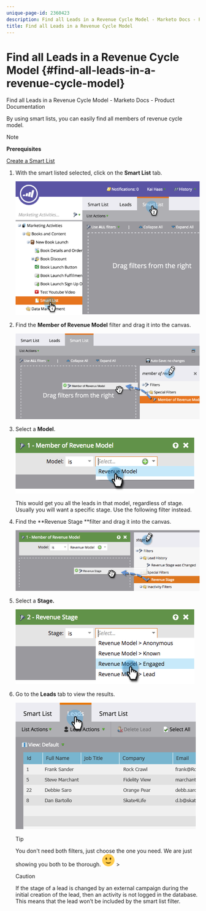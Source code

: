 ```yaml
---
unique-page-id: 2360423
description: Find all Leads in a Revenue Cycle Model - Marketo Docs - Product Documentation
title: Find all Leads in a Revenue Cycle Model
---
```


# Find all Leads in a Revenue Cycle Model {#find-all-leads-in-a-revenue-cycle-model}

Find all Leads in a Revenue Cycle Model - Marketo Docs - Product Documentation

By using smart lists, you can easily find all members of revenue cycle model.

>[!NOTE]
>
>**Prerequisites**
>
>[Create a Smart List](../../../../product-docs/core-marketo-concepts/smart-lists-and-static-lists/creating-a-smart-list/create-a-smart-list.md)

1. With the smart listed selected, click on the **Smart List** tab.

   ![](assets/image2015-4-29-14-3a6-3a36.png)

1. Find the **Member of Revenue Model** filter and drag it into the canvas.

   ![](assets/image2015-4-29-14-3a12-3a33.png)

1. Select a **Model**.

   ![](assets/image2015-5-13-18-3a2-3a23.png)

   This would get you all the leads in that model, regardless of stage. Usually you will want a specific stage. Use the following filter instead.

1. Find the **Revenue Stage **filter and drag it into the canvas.

   ![](assets/image2015-5-13-17-3a27-3a0.png)

1. Select a **Stage.**

   ![](assets/image2015-5-13-17-3a31-3a9.png)

1. Go to the **Leads** tab to view the results.

   ![](assets/2.png)

   >[!TIP]
   >
   >You don't need both filters, just choose the one you need. We are just showing you both to be thorough. ![(smile)](assets/smile.svg)   >
   >

   >[!CAUTION]
   >
   >If the stage of a lead is changed by an external campaign during the initial creation of the lead, then an activity is not logged in the database. This means that the lead won’t be included by the smart list filter.

